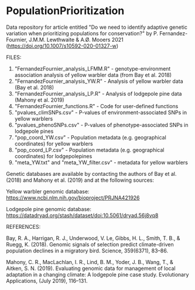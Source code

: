 # PopulationPrioritization
Data repository for article entitled "Do we need to identify adaptive genetic variation when prioritizing populations for conservation?" by P. Fernandez-Fournier, J.M.M. Lewthwaite &amp; A.Ø. Mooers 2021 (https://doi.org/10.1007/s10592-020-01327-w)

FILES: 
1. "FernandezFournier_analysis_LFMM.R" - genotype-environment association analysis of yellow warbler data (from Bay et al. 2018)
2. "FernandezFournier_analysis_YW.R" - Analysis of yellow warbler data (Bay et al. 2018)
3. "FernandezFournier_analysis_LP.R" - Analysis of lodgepole pine data (Mahony et al. 2019)
4. "FernandezFournier_functions.R" - Code for user-defined functions
5. "pvalues_climSNPs.csv" - P-values of environment-associated SNPs in yellow warblers
6. "pvalues_phenoSNPs.csv" - P-values of phenotype-associated SNPs in lodgepole pines
7. "pop_coord_YW.csv" - Population metadata (e.g. geographical coordinates) for yellow warblers
8. "pop_coord_LP.csv" - Population metadata (e.g. geographical coordinates) for lodgepolepines
9. "meta_YW.txt" and "meta_YW_filter.csv" - metadata for yellow warblers

Genetic databases are available by contacting the authors of Bay et al. (2018) and Mahony et al. (2019) and at the following sources:

Yellow warbler genomic database: https://www.ncbi.nlm.nih.gov/bioproject/PRJNA421926

Lodgepole pine genomic database: https://datadryad.org/stash/dataset/doi:10.5061/dryad.56j8vq8


REFERENCES:

Bay, R. A., Harrigan, R. J., Underwood, V. Le, Gibbs, H. L., Smith, T. B., & Ruegg, K. (2018). Genomic signals of selection predict climate-driven population declines in a migratory bird. Science, 359(6371), 83–86.

Mahony, C. R., MacLachlan, I. R., Lind, B. M., Yoder, J. B., Wang, T., & Aitken, S. N. (2019). Evaluating genomic data for management of local adaptation in a changing climate: A lodgepole pine case study. Evolutionary Applications, (July 2019), 116–131.
